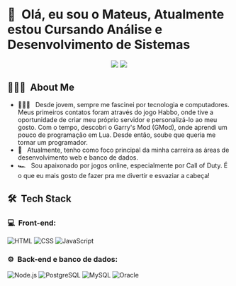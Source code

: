 <h1>👋 &nbsp;Olá, eu sou o Mateus, Atualmente estou Cursando Análise e Desenvolvimento de Sistemas</h1>
<p align="center">
<a href="https://www.linkedin.com/in/mateus-lopes-pasqueta-784b812a8/"><img src="https://img.shields.io/badge/-Mateus%20Lopes%20Pasqueta-0077B5?style=flat-square&logo=Linkedin&logoColor=white"/></a>
<a href="mailto:Mateuspasquetap@gmail.com"><img src="https://img.shields.io/badge/-Mateuspasquetap@gmail.com-D14836?style=flat-square&logo=Gmail&logoColor=white"/></a>

</p>

<h2> 👨🏻‍💻 &nbsp;About Me </h2>

- 👨🏻‍💻 &nbsp; 
Desde jovem, sempre me fascinei por tecnologia e computadores. Meus primeiros contatos foram através do jogo Habbo, onde tive a oportunidade de criar meu próprio servidor e personalizá-lo ao meu gosto. Com o tempo, descobri o Garry's Mod (GMod), onde aprendi um pouco de programação em Lua. Desde então, soube que queria me tornar um programador.
- 🚀 &nbsp; Atualmente, tenho como foco principal da minha carreira as áreas de desenvolvimento web e banco de dados. 
- 🏎 &nbsp; Sou apaixonado por jogos online, especialmente por Call of Duty. É o que eu mais gosto de fazer pra me divertir e esvaziar a cabeça!


<h2> 🛠 &nbsp;Tech Stack</h2>
<h3>💻 &nbsp;Front-end:</h3>

![HTML](https://img.shields.io/badge/-HTML-333333?style=flat&logo=HTML5)
![CSS](https://img.shields.io/badge/-CSS-333333?style=flat&logo=CSS3&logoColor=1572B6)
![JavaScript](https://img.shields.io/badge/-JavaScript-333333?style=flat&logo=javascript)



<h3>⚙️ &nbsp;Back-end e banco de dados:</h3>

![Node.js](https://img.shields.io/badge/-Node.js-333333?style=flat&logo=node.js)
![PostgreSQL](https://img.shields.io/badge/-PostgreSQL-333333?style=flat&logo=postgresql)
![MySQL](https://img.shields.io/badge/mysql-333333?style=flat&logo=mysql)
![Oracle](https://img.shields.io/badge/Oracle-333333?style=flat&logo=oracle)

